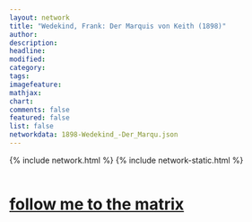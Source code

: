 ```yaml
---
layout: network
title: "Wedekind, Frank: Der Marquis von Keith (1898)"
author:
description:
headline:
modified:
category:
tags: 
imagefeature: 
mathjax: 
chart: 
comments: false
featured: false
list: false
networkdata: 1898-Wedekind_-Der_Marqu.json
---
```

{% include network.html %}
{% include network-static.html %}
<div class="row">
  <div class="small-5 small-centered columns"><a href="/matrix425"><h1>follow me to the matrix</h1></a>
</div>
</div>
